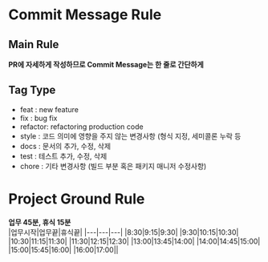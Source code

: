 # Commit Message Rule
## Main Rule
<b>PR에 자세하게 작성하므로 Commit Message는 한 줄로 간단하게</b>
## Tag Type
* feat    : new feature
* fix     : bug fix
* refactor: refactoring production code
* style   : 코드 의미에 영향을 주지 않는 변경사항 (형식 지정, 세미콜론 누락 등
* docs    : 문서의 추가, 수정, 삭제
* test    : 테스트 추가, 수정, 삭제
* chore   : 기타 변경사항 (빌드 부분 혹은 패키지 매니저 수정사항)

# Project Ground Rule
<b> 업무 45분, 휴식 15분</b><br>
|업무시작|업무끝|휴식끝|
|---|---|---|
|8:30|9:15|9:30|
|9:30|10:15|10:30|
|10:30|11:15|11:30|
|11:30|12:15|12:30|
|13:00|13:45|14:00|
|14:00|14:45|15:00|
|15:00|15:45|16:00|
|16:00|17:00||
